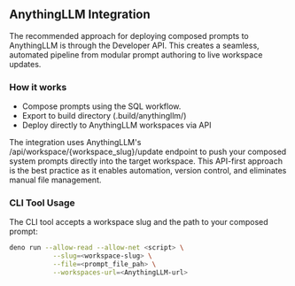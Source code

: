 ## AnythingLLM Integration
The recommended approach for deploying composed prompts to AnythingLLM is through the Developer API. This creates a seamless, automated pipeline from modular prompt authoring to live workspace updates.
 
### How it works
 
- Compose prompts using the SQL workflow.
- Export to build directory (.build/anythingllm/)
- Deploy directly to AnythingLLM workspaces via API
 
The integration uses AnythingLLM's /api/workspace/{workspace_slug}/update endpoint to push your composed system prompts directly into the target workspace. This API-first approach is the best practice as it enables automation, version control, and eliminates manual file management.
 
### CLI Tool Usage
The CLI tool accepts a workspace slug and the path to your composed prompt:
```bash
deno run --allow-read --allow-net <script> \
           --slug=<workspace-slug> \
           --file=<prompt_file_pah> \
           --workspaces-url=<AnythingLLM-url>
```